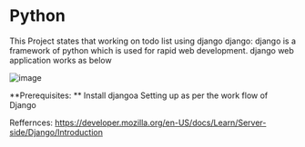 # Python
This Project states that working on todo list using django
django: django is a framework of python which is used for rapid web development.
django web application works as below

![image](https://github.com/VamsiPriya-Vemulamada/Todolistusingdjango/assets/98615490/efa16422-e5e3-4c17-ad5c-af5a324e1695)

**Prerequisites: **
Install djangoa
Setting up as per the work flow of Django 

Reffernces:
https://developer.mozilla.org/en-US/docs/Learn/Server-side/Django/Introduction
